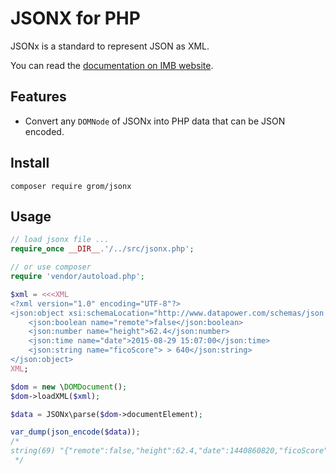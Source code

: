 JSONX for PHP
=============

JSONx is a standard to represent JSON as XML.

You can read the [documentation on IMB website](https://www-01.ibm.com/support/knowledgecenter/SS9H2Y_7.1.0/com.ibm.dp.doc/json_jsonx.html).

Features
--------

* Convert any `DOMNode` of JSONx into PHP data that can be JSON encoded.

Install
-------

    composer require grom/jsonx

Usage
-----

```php
// load jsonx file ...
require_once __DIR__.'/../src/jsonx.php';

// or use composer
require 'vendor/autoload.php';

$xml = <<<XML
<?xml version="1.0" encoding="UTF-8"?>
<json:object xsi:schemaLocation="http://www.datapower.com/schemas/json jsonx.xsd" xmlns:xsi="http://www.w3.org/2001/XMLSchema-instance" xmlns:json="http://www.ibm.com/xmlns/prod/2009/jsonx">
    <json:boolean name="remote">false</json:boolean>
    <json:number name="height">62.4</json:number>
    <json:time name="date">2015-08-29 15:07:00</json:time>
    <json:string name="ficoScore"> > 640</json:string>
</json:object>
XML;

$dom = new \DOMDocument();
$dom->loadXML($xml);

$data = JSONx\parse($dom->documentElement);

var_dump(json_encode($data));
/*
string(69) "{"remote":false,"height":62.4,"date":1440860820,"ficoScore":" > 640"}"
 */
```
